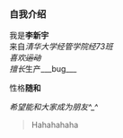 ### 自我介绍

我是**李新宇**  
来自*清华大学经管学院经73班  
喜欢~~运动~~  
擅长*生产___bug___

性格**随和**

*希望能和大家成为朋友^_^*

> Hahahahaha

